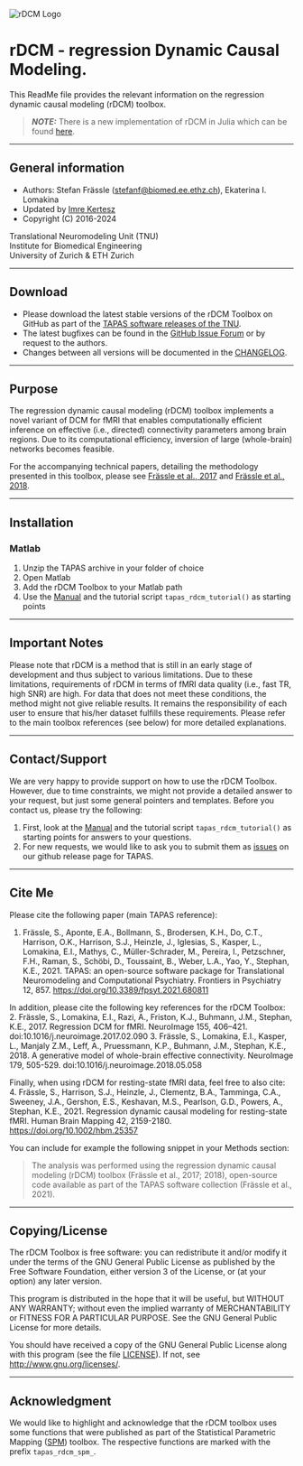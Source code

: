 ![rDCM Logo](misc/rDCM_Logo.png?raw=true "rDCM Logo")



rDCM - regression Dynamic Causal Modeling.
========================================================================

This ReadMe file provides the relevant information on the regression dynamic causal modeling (rDCM)
toolbox.

> **_NOTE:_** There is a new implementation of rDCM in Julia which can be found [here](https://github.com/ComputationalPsychiatry/RegressionDynamicCausalModeling.jl).

-------------------
General information
-------------------

- Authors: Stefan Frässle (<stefanf@biomed.ee.ethz.ch>), Ekaterina I. Lomakina
- Updated by [Imre Kertesz](https://github.com/ImreKertesz)
- Copyright (C) 2016-2024

Translational Neuromodeling Unit (TNU)
<br>Institute for Biomedical Engineering
<br>University of Zurich & ETH Zurich

--------
Download
--------

- Please download the latest stable versions of the rDCM Toolbox on GitHub as part of the 
  [TAPAS software releases of the TNU](https://github.com/translationalneuromodeling/tapas/releases).
- The latest bugfixes can be found in the [GitHub Issue Forum](https://github.com/translationalneuromodeling/tapas/issues) or by request to the authors. 
- Changes between all versions will be documented in the 
  [CHANGELOG](CHANGELOG.md).



-------
Purpose
-------

The regression dynamic causal modeling (rDCM) toolbox implements a novel variant 
of DCM for fMRI that enables computationally efficient inference on effective (i.e.,
directed) connectivity parameters among brain regions. Due to its
computational efficiency, inversion of large (whole-brain) networks becomes feasible.

For the accompanying technical papers, detailing the methodology presented in this toolbox,
please see [Frässle et al., 2017](https://www.sciencedirect.com/science/article/pii/S105381191730201X?via%3Dihub) 
and [Frässle et al., 2018](https://www.sciencedirect.com/science/article/pii/S1053811918304762?via%3Dihub).



------------
Installation
------------

### Matlab ###
1. Unzip the TAPAS archive in your folder of choice
2. Open Matlab
3. Add the rDCM Toolbox to your Matlab path
4. Use the [Manual](docs/Manual.pdf) and the tutorial script `tapas_rdcm_tutorial()` as starting points



---------------
Important Notes
---------------

Please note that rDCM is a method that is still in an early stage of development and thus subject to 
various limitations. Due to these limitations, requirements of rDCM in terms of 
fMRI data quality (i.e., fast TR, high SNR) are high. For data that does not
meet these conditions, the method might not give reliable results. It remains the 
responsibility of each user to ensure that his/her dataset fulfills these 
requirements. Please refer to the main toolbox references (see below) for more 
detailed explanations.



---------------
Contact/Support
---------------

We are very happy to provide support on how to use the rDCM Toolbox. However, 
due to time constraints, we might not provide a detailed answer to your request, 
but just some general pointers and templates. Before you contact us, please try the following:

1. First, look at the [Manual](docs/Manual.pdf) and the tutorial script `tapas_rdcm_tutorial()` as starting points for answers to your questions.
2. For new requests, we would like to ask you to submit them as 
   [issues](https://github.com/translationalneuromodeling/tapas/issues) on our github release page for TAPAS.



----------
Cite Me
----------

Please cite the following paper (main TAPAS reference):
1. Frässle, S., Aponte, E.A., Bollmann, S., Brodersen, K.H., Do, C.T., Harrison, O.K., Harrison, S.J., Heinzle, J., Iglesias, S., Kasper, L., Lomakina, E.I., Mathys, C., Müller-Schrader, M., Pereira, I., Petzschner, F.H., Raman, S., Schöbi, D., Toussaint, B., Weber, L.A., Yao, Y., Stephan, K.E., 2021. TAPAS: an open-source software package for Translational Neuromodeling and Computational Psychiatry. Frontiers in Psychiatry 12, 857. https://doi.org/10.3389/fpsyt.2021.680811

In addition, please cite the following key references for the rDCM Toolbox:
2. Frässle, S., Lomakina, E.I., Razi, A., Friston, K.J., Buhmann, J.M., Stephan, K.E., 2017. Regression DCM for fMRI. NeuroImage 155, 406–421. doi:10.1016/j.neuroimage.2017.02.090
3. Frässle, S., Lomakina, E.I., Kasper, L., Manjaly Z.M., Leff, A., Pruessmann, K.P., Buhmann, J.M., Stephan, K.E., 2018. A generative model of whole-brain effective connectivity. NeuroImage 179, 505-529. doi:10.1016/j.neuroimage.2018.05.058

Finally, when using rDCM for resting-state fMRI data, feel free to also cite:
4. Frässle, S., Harrison, S.J., Heinzle, J., Clementz, B.A., Tamminga, C.A., Sweeney, J.A., Gershon, E.S., Keshavan, M.S., Pearlson, G.D., Powers, A., Stephan, K.E., 2021. Regression dynamic causal modeling for resting-state fMRI. Human Brain Mapping 42, 2159-2180. https://doi.org/10.1002/hbm.25357

You can include for example the following snippet in your Methods section:
> The analysis was performed using the regression dynamic causal modeling (rDCM) toolbox (Frässle et al., 2017; 2018), open-source code available as part of the TAPAS software collection (Frässle et al., 2021).



---------------
Copying/License
---------------

The rDCM Toolbox is free software: you can redistribute it and/or
modify it under the terms of the GNU General Public License as
published by the Free Software Foundation, either version 3 of the
License, or (at your option) any later version.

This program is distributed in the hope that it will be useful, but
WITHOUT ANY WARRANTY; without even the implied warranty of
MERCHANTABILITY or FITNESS FOR A PARTICULAR PURPOSE.  See the GNU
General Public License for more details.

You should have received a copy of the GNU General Public License
along with this program (see the file [LICENSE](LICENSE)).  If not, see
<http://www.gnu.org/licenses/>.



--------------
Acknowledgment
--------------

We would like to highlight and acknowledge that the rDCM toolbox uses some 
functions that were published as part of the Statistical Parametric Mapping 
([SPM](https://www.fil.ion.ucl.ac.uk/spm/software/)) toolbox. The respective 
functions are marked with the prefix `tapas_rdcm_spm_`.
